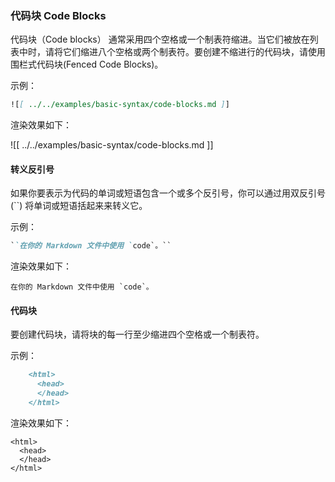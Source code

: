 ### 代码块 Code Blocks

代码块（Code blocks） 通常采用四个空格或一个制表符缩进。当它们被放在列表中时，请将它们缩进八个空格或两个制表符。要创建不缩进行的代码块，请使用围栏式代码块(Fenced Code Blocks)。

示例：

```markdown
![[ ../../examples/basic-syntax/code-blocks.md ]]
```

渲染效果如下：

![[ ../../examples/basic-syntax/code-blocks.md ]]

#### 转义反引号

如果你要表示为代码的单词或短语包含一个或多个反引号，你可以通过用双反引号 (``) 将单词或短语括起来来转义它。

示例：

~~~markdown
``在你的 Markdown 文件中使用 `code`。``
~~~

渲染效果如下：

``在你的 Markdown 文件中使用 `code`。``

#### 代码块

要创建代码块，请将块的每一行至少缩进四个空格或一个制表符。

示例：

~~~markdown
    <html>
      <head>
      </head>
    </html>
~~~

渲染效果如下：

    <html>
      <head>
      </head>
    </html>